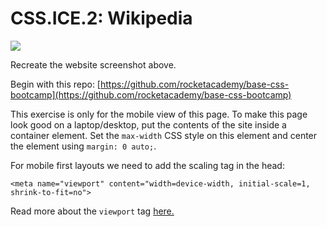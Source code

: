 # CSS.ICE.2: Wikipedia

![](../../.gitbook/assets/wiki.png)

Recreate the website screenshot above.

Begin with this repo: [https://github.com/rocketacademy/base-css-bootcamp](https://github.com/rocketacademy/base-css-bootcamp)

This exercise is only for the mobile view of this page. To make this page look good on a laptop/desktop, put the contents of the site inside a container element. Set the `max-width` CSS style on this element and center the element using `margin: 0 auto;`.

For mobile first layouts we need to add the scaling tag in the head:

```markup
<meta name="viewport" content="width=device-width, initial-scale=1, shrink-to-fit=no">
```

Read more about the `viewport` tag [here.](https://developer.mozilla.org/en-US/docs/Web/HTML/Viewport\_meta\_tag)
